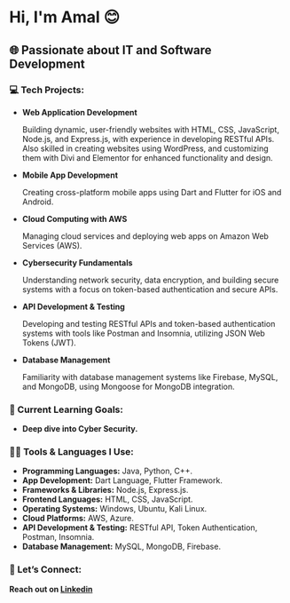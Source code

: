 <h1>Hi, I'm Amal 😊</h1>
<h2>🌐 Passionate about IT and Software Development</h2>

<h3>💻 Tech Projects:</h3>

- <b>Web Application Development</b>

  Building dynamic, user-friendly websites with HTML, CSS, JavaScript, Node.js, and Express.js, with experience in developing RESTful APIs. Also skilled in creating websites using WordPress, and customizing them with Divi and Elementor for enhanced functionality and design.
  
- <b>Mobile App Development</b>

  Creating cross-platform mobile apps using Dart and Flutter for iOS and Android.
  
- <b>Cloud Computing with AWS</b>

  Managing cloud services and deploying web apps on Amazon Web Services (AWS).
  
- <b>Cybersecurity Fundamentals</b>

  Understanding network security, data encryption, and building secure systems with a focus on token-based authentication and secure APIs.

- <b>API Development & Testing</b>

  Developing and testing RESTful APIs and token-based authentication systems with tools like Postman and Insomnia, utilizing JSON Web Tokens (JWT).
  
- <b>Database Management</b>

  Familiarity with database management systems like Firebase, MySQL, and MongoDB, using Mongoose for MongoDB integration.


<h3>🎯 Current Learning Goals:</h3>

- <b>Deep dive into Cyber Security.</b>


<h3>👨‍💻 Tools & Languages I Use:</h3>

- <b>Programming Languages:</b> Java, Python, C++.
- <b>App Development:</b> Dart Language, Flutter Framework.
- <b>Frameworks & Libraries:</b>  Node.js, Express.js.
- <b>Frontend Languages:</b> HTML, CSS, JavaScript.
- <b>Operating Systems:</b> Windows, Ubuntu, Kali Linux.
- <b>Cloud Platforms:</b>  AWS, Azure.
- <b>API Development & Testing:</b>  RESTful API, Token Authentication, Postman, Insomnia.
- <b>Database Management:</b> MySQL, MongoDB, Firebase.


<h3>🔗 Let’s Connect:</h3>
<b>Reach out on <a href="https://linkedin.com/in/amalalhothali">Linkedin</a></b>


